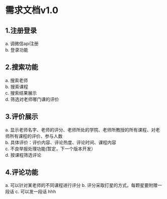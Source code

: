 # 需求文档v1.0
## 1.注册登录
a. 调微信api注册<br>
b. 登录功能
## 2.搜索功能
a. 搜索老师<br>
b. 搜索课程<br>
c. 搜索结果展示<br>
d. 筛选对老师哪门课的评价
## 3.评价展示
a. 显示老师名字、老师的评分、老师所处的学院、老师所教授的所有课程、对老师所有课程的评价、参与人数<br>
b. 具体评价：评价内容、评论热度、评论时间、课程内容<br>
c. 不良举报处理功能(暂定，下一个版本开发）<br>
d. 按课程筛选评论<br>
## 4.评论功能
a. 可以针对某老师的不同课程进行评分
b. 评分采取打星的方式，每颗星要附赠一段话
c. 可以发一段话
hhh